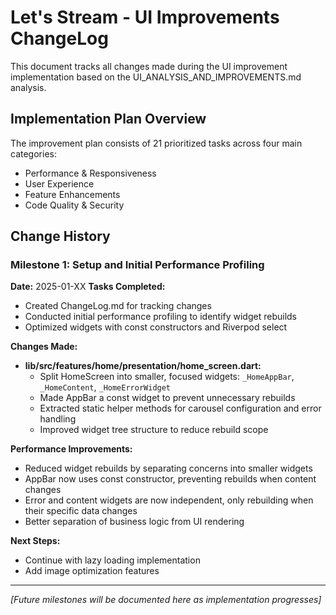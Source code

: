# Let's Stream - UI Improvements ChangeLog

This document tracks all changes made during the UI improvement implementation based on the UI_ANALYSIS_AND_IMPROVEMENTS.md analysis.

## Implementation Plan Overview

The improvement plan consists of 21 prioritized tasks across four main categories:
- Performance & Responsiveness
- User Experience
- Feature Enhancements
- Code Quality & Security

## Change History

### Milestone 1: Setup and Initial Performance Profiling
**Date:** 2025-01-XX
**Tasks Completed:**
- Created ChangeLog.md for tracking changes
- Conducted initial performance profiling to identify widget rebuilds
- Optimized widgets with const constructors and Riverpod select

**Changes Made:**
- **lib/src/features/home/presentation/home_screen.dart:**
  - Split HomeScreen into smaller, focused widgets: `_HomeAppBar`, `_HomeContent`, `_HomeErrorWidget`
  - Made AppBar a const widget to prevent unnecessary rebuilds
  - Extracted static helper methods for carousel configuration and error handling
  - Improved widget tree structure to reduce rebuild scope

**Performance Improvements:**
- Reduced widget rebuilds by separating concerns into smaller widgets
- AppBar now uses const constructor, preventing rebuilds when content changes
- Error and content widgets are now independent, only rebuilding when their specific data changes
- Better separation of business logic from UI rendering

**Next Steps:**
- Continue with lazy loading implementation
- Add image optimization features

---

*[Future milestones will be documented here as implementation progresses]*